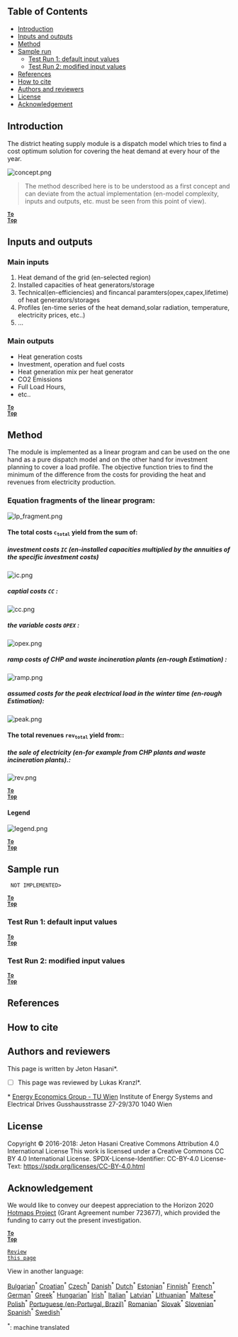 ﻿## Table of Contents

* [Introduction](#introduction)
* [Inputs and outputs](#inputs-and-outputs)
* [Method](#method)
* [Sample run](#sample-run)
  * [Test Run 1: default input values](#test-run-1-default-input-values)
  * [Test Run 2: modified input values](#test-run-2-modified-input-values)
* [References](#references)
* [How to cite](#how-to-cite)
* [Authors and reviewers](#authors-and-reviewers)
* [License](#license)
* [Acknowledgement](#acknowledgement)

## Introduction
The district heating supply module is a dispatch model which tries to find a cost optimum solution for covering the heat demand at every hour of the year.

![concept.png][concept]

> The method described here is to be understood as a first concept and can deviate from the actual implementation (en-model complexity, inputs and outputs, etc. must be seen from this point of view).

<code><ins>**[To Top](#table-of-contents)**</ins></code>

## Inputs and outputs

### Main inputs
1. Heat demand of the grid (en-selected region)
1. Installed capacities of heat generators/storage
1. Technical(en-efficiencies) and fincancal paramters(opex,capex,lifetime) of heat generators/storages
1. Profiles (en-time series of the heat demand,solar radiation, temperature, electricity prices, etc..)
1. ...

### Main outputs
* Heat generation costs
* Investment, operation and fuel costs
* Heat generation mix per heat generator
* CO2 Emissions
* Full Load Hours, 
* etc..

<code><ins>**[To Top](#table-of-contents)**</ins></code>

## Method
The module is implemented as a linear program and can be used on the one hand as a pure dispatch model and on the other hand for investment planning to cover a load profile.
The objective function tries to find the minimum of the difference from the costs for providing the heat and revenues from electricity production.

### Equation fragments of the linear program:

![lp_fragment.png][lp_fragment]

#### The total costs <code>c<sub>total</sub></code> yield from the sum of:
 
##### investment costs <code>IC</code> (en-installed capacities multiplied by the annuities of the specific investment costs) 

![ic.png][ic] 

##### captial costs <code>CC</code> :

![cc.png][cc]

##### the variable costs <code>OPEX</code> :

![opex.png][opex]
    
##### ramp costs of CHP and waste incineration plants (en-rough Estimation) :

![ramp.png][ramp]

##### assumed costs for the peak electrical load in the winter time (en-rough Estimation):

![peak.png][peak]


#### The total revenues <code>rev<sub>total</sub></code> yield from::

##### the sale of electricity (en-for example from CHP plants and waste incineration plants).:

![rev.png][rev]

<code><ins>**[To Top](#table-of-contents)**</ins></code>

#### Legend

![legend.png][legend]

<code><ins>**[To Top](#table-of-contents)**</ins></code>

## Sample run
<code> NOT IMPLEMENTED> </code> 

<code><ins>**[To Top](#table-of-contents)**</ins></code>

### Test Run 1: default input values



<code><ins>**[To Top](#table-of-contents)**</ins></code>

### Test Run 2: modified input values



<code><ins>**[To Top](#table-of-contents)**</ins></code>

## References



## How to cite


## Authors and reviewers
This page is written by Jeton Hasani\*.
- [ ] This page was reviewed by Lukas Kranzl\*.

\* [Energy Economics Group - TU Wien](en-https://eeg.tuwien.ac.at/)
Institute of Energy Systems and Electrical Drives
Gusshausstrasse 27-29/370
1040 Wien



## License
Copyright © 2016-2018: Jeton Hasani
Creative Commons Attribution 4.0 International License
This work is licensed under a Creative Commons CC BY 4.0 International License.
SPDX-License-Identifier: CC-BY-4.0
License-Text: https://spdx.org/licenses/CC-BY-4.0.html


## Acknowledgement
We would like to convey our deepest appreciation to the Horizon 2020 [Hotmaps Project](en-https://www.hotmaps-project.eu) (Grant Agreement number 723677), which provided the funding to carry out the present investigation.

<code><ins>**[To Top](#table-of-contents)**</ins></code>

<code>[Review this page](en-https://github.com/HotMaps/hotmaps_wiki/wiki/CM_DH_supply/_edit)</code>


[//]: # (en-Here are all the files to the links)
[concept]: https://github.com/HotMaps/hotmaps_wiki/blob/master/Images/dh_supply/concept.png
[lp_fragment]: https://github.com/HotMaps/hotmaps_wiki/blob/master/Images/dh_supply/lp_fragment.png
[ic]: https://github.com/HotMaps/hotmaps_wiki/blob/master/Images/dh_supply/ic.png
[cc]: https://github.com/HotMaps/hotmaps_wiki/blob/master/Images/dh_supply/cc.png
[opex]: https://github.com/HotMaps/hotmaps_wiki/blob/master/Images/dh_supply/opex.png
[ramp]: https://github.com/HotMaps/hotmaps_wiki/blob/master/Images/dh_supply/ramp.png
[rev]: https://github.com/HotMaps/hotmaps_wiki/blob/master/Images/dh_supply/rev.png
[peak]: https://github.com/HotMaps/hotmaps_wiki/blob/master/Images/dh_supply/peak.png
[legend]: https://github.com/HotMaps/hotmaps_wiki/blob/master/Images/dh_supply/legend.png

View in another language:

 [Bulgarian](../bg/CM-District-heating-supply-dispatch.md)<sup>\*</sup> [Croatian](../hr/CM-District-heating-supply-dispatch.md)<sup>\*</sup> [Czech](../cs/CM-District-heating-supply-dispatch.md)<sup>\*</sup> [Danish](../da/CM-District-heating-supply-dispatch.md)<sup>\*</sup> [Dutch](../nl/CM-District-heating-supply-dispatch.md)<sup>\*</sup> [Estonian](../et/CM-District-heating-supply-dispatch.md)<sup>\*</sup> [Finnish](../fi/CM-District-heating-supply-dispatch.md)<sup>\*</sup> [French](../fr/CM-District-heating-supply-dispatch.md)<sup>\*</sup> [German](../de/CM-District-heating-supply-dispatch.md)<sup>\*</sup> [Greek](../el/CM-District-heating-supply-dispatch.md)<sup>\*</sup> [Hungarian](../hu/CM-District-heating-supply-dispatch.md)<sup>\*</sup> [Irish](../ga/CM-District-heating-supply-dispatch.md)<sup>\*</sup> [Italian](../it/CM-District-heating-supply-dispatch.md)<sup>\*</sup> [Latvian](../lv/CM-District-heating-supply-dispatch.md)<sup>\*</sup> [Lithuanian](../lt/CM-District-heating-supply-dispatch.md)<sup>\*</sup> [Maltese](../mt/CM-District-heating-supply-dispatch.md)<sup>\*</sup> [Polish](../pl/CM-District-heating-supply-dispatch.md)<sup>\*</sup> [Portuguese (en-Portugal, Brazil)](../pt/CM-District-heating-supply-dispatch.md)<sup>\*</sup> [Romanian](../ro/CM-District-heating-supply-dispatch.md)<sup>\*</sup> [Slovak](../sk/CM-District-heating-supply-dispatch.md)<sup>\*</sup> [Slovenian](../sl/CM-District-heating-supply-dispatch.md)<sup>\*</sup> [Spanish](../es/CM-District-heating-supply-dispatch.md)<sup>\*</sup> [Swedish](../sv/CM-District-heating-supply-dispatch.md)<sup>\*</sup> 

<sup>\*</sup>: machine translated
